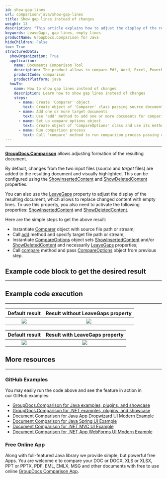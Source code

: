```yaml
---
id: show-gap-lines
url: comparison/java/show-gap-lines
title: Show gap lines instead of changes
weight: 13
description: "This article explains how to adjust the display of the resulting document so that the changed content is replaced with empty lines in GroupDocs.Comparison for Java."
keywords: LeaveGaps, gap lines, empty lines
productName: GroupDocs.Comparison for Java
hideChildren: False
toc: True
structuredData:
  showOrganization: True
  application:
    name: Documents Comparison Tool
    description: The product allows to compare Pdf, Word, Excel, PowerPoint, AutoCad, Image, Code and much more file formats. Comparison API also supports accepting or rejecting changes, extracting document information and generating comparison report
    productCode: comparison
    productPlatform: java
  howTo:
    name: How to show gap lines instead of changes
    description: Learn how to show gap lines instead of changes
    steps:
      - name: Create 'Comparer' object
        text: Create object of 'Comparer' class passing source document as a constructor argument
      - name: Add one or more target documents
        text: Use 'add' method to add one or more documents for comparing
      - name: Set up compare options object
        text: Create object of 'CompareOptions' class and use its methods 'setShowInsertedContent(false)', 'setShowDeletedContent(false)' and 'setLeaveGaps(true)' to configure appropriate settings
      - name: Run comparison process
        text: Call 'compare' method to run comparison process passing compare options as a second argument
---
```


---

**[GroupDocs.Comparison](https://products.groupdocs.com/comparison/java)** allows adjusting formation of the resulting document.

By default, changes from the two input files (_source_ and _target_ files) are added to the resulting document and visually highlighted. This can be configured using the [ShowInsertedContent](<https://apireference.groupdocs.com/comparison/java/com.groupdocs.comparison.options/CompareOptions#setShowInsertedContent(boolean)>) and [ShowDeletedContent](<https://apireference.groupdocs.com/comparison/java/com.groupdocs.comparison.options/CompareOptions#setShowDeletedContent(boolean)>) properties.

You can also use the [LeaveGaps](<https://apireference.groupdocs.com/comparison/java/com.groupdocs.comparison.options/CompareOptions#setLeaveGaps(boolean)>) property to adjust the display of the resulting document, which allows to replace changed content with empty lines. To use this property, you also need to activate the following properties: [ShowInsertedContent](<https://apireference.groupdocs.com/comparison/java/com.groupdocs.comparison.options/CompareOptions#setShowInsertedContent(boolean)>) and [ShowDeletedContent](<https://apireference.groupdocs.com/comparison/java/com.groupdocs.comparison.options/CompareOptions#setShowDeletedContent(boolean)>).

Here are the simple steps to get the above result:

- Instantiate [Comparer](https://apireference.groupdocs.com/comparison/java/com.groupdocs.comparison/Comparer) object with source file path or stream;
- Call [add](<https://apireference.groupdocs.com/comparison/java/com.groupdocs.comparison/Comparer#add(java.lang.String)>) method and specify target file path or stream;
- Instantiate [CompareOptions](https://apireference.groupdocs.com/comparison/java/com.groupdocs.comparison.options/CompareOptions) object sets [ShowInsertedContent](<https://apireference.groupdocs.com/comparison/java/com.groupdocs.comparison.options/CompareOptions#setShowInsertedContent(boolean)>) and/or [ShowDeletedContent](https://apireference.groupdocs.com/comparison/net/groupdocs.comparison.options/compareoptions/properties/showdeletedcontent) and necessarily [LeaveGaps](https://apireference.groupdocs.com/error/404?path=comparison/net/groupdocs.comparison.options/compareoptions/properties/leavegaps) properties;
- Call [compare](<https://apireference.groupdocs.com/comparison/java/com.groupdocs.comparison/Comparer#compare()>) method and pass [CompareOptions](https://apireference.groupdocs.com/comparison/java/com.groupdocs.comparison.options/CompareOptions) object from previous step.

## Example code block to get the desired result

---

<script src="https://gist.github.com/groupdocs-comparison-gists/b59e5ff289223ac376574b284165125d.js"></script>

## Example code execution

---

|                         Default result                         |                 Result without LeaveGaps property                 |
| :------------------------------------------------------------: | :---------------------------------------------------------------: |
| ![](/comparison/java/images/show-gap-lines-default-result.png) | ![](/comparison/java/images/show-gap-lines-without-leavegaps.png) |

|                         Default result                         |                 Result with LeaveGaps property                 |
| :------------------------------------------------------------: | :------------------------------------------------------------: |
| ![](/comparison/java/images/show-gap-lines-default-result.png) | ![](/comparison/java/images/show-gap-lines-with-leavegaps.png) |

## More resources

---

### GitHub Examples

You may easily run the code above and see the feature in action in our GitHub examples:

- [GroupDocs.Comparison for Java examples, plugins, and showcase](https://github.com/groupdocs-comparison/GroupDocs.Comparison-for-Java)
- [GroupDocs.Comparison for .NET examples, plugins, and showcase](https://github.com/groupdocs-comparison/GroupDocs.Comparison-for-.NET)
- [Document Comparison for Java App Dropwizard UI Modern Example](https://github.com/groupdocs-comparison/GroupDocs.Comparison-for-Java-Dropwizard)
- [Document Comparison for Java Spring UI Example](https://github.com/groupdocs-comparison/GroupDocs.Comparison-for-Java-Spring)
- [Document Comparison for .NET MVC UI Example](https://github.com/groupdocs-comparison/GroupDocs.Comparison-for-.NET-MVC)
- [Document Comparison for .NET App WebForms UI Modern Example](https://github.com/groupdocs-comparison/GroupDocs.Comparison-for-.NET-WebForms)

### Free Online App

Along with full-featured Java library we provide simple, but powerful free Apps.
You are welcome e to compare your DOC or DOCX, XLS or XLSX, PPT or PPTX, PDF, EML, EMLX, MSG and other documents with free to use online [GroupDocs Comparison App](https://products.groupdocs.app/comparison).
